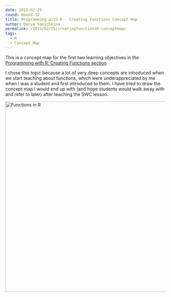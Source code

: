 ```yaml
---
date: 2015-02-25
round: Round 12
title: Programming with R - Creating functions Concept Map
author: Darya Vanichkina
permalink: /2015/02/25/creatingfunctionsR-conceptmap/
tags:
  - R
  - Concept Map
---
```

This is a concept map for the first two learning objectives in the [Programming with R: Creating Functions section](http://swcarpentry.github.io/r-novice-inflammation/02-func-R.html)

I chose this topic because a lot of very deep concepts are introduced when we start teaching about functions, which were underappreciated by me when I was a student and first introduced to them. I have tried to draw the concept map I would end up with (and hope students would walk away with and refer to later) after teaching the SWC lesson.  

<a href="http://i.imgur.com/lsoeRHt.jpg"><img src="http://i.imgur.com/lsoeRHt.jpg" alt="Functions in R" width="600px;"/></a>
